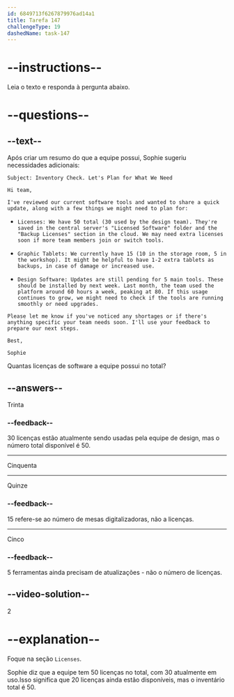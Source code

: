 ```yaml
---
id: 6849713f6267879976ad14a1
title: Tarefa 147
challengeType: 19
dashedName: task-147
---
```


<!-- READING -->

# --instructions--

Leia o texto e responda à pergunta abaixo.

# --questions--

## --text--

Após criar um resumo do que a equipe possui, Sophie sugeriu necessidades adicionais:

`Subject: Inventory Check. Let's Plan for What We Need`

`Hi team,`

`I've reviewed our current software tools and wanted to share a quick update, along with a few things we might need to plan for:`

- `Licenses: We have 50 total (30 used by the design team). They're saved in the central server's "Licensed Software" folder and the "Backup Licenses" section in the cloud. We may need extra licenses soon if more team members join or switch tools.`

- `Graphic Tablets: We currently have 15 (10 in the storage room, 5 in the workshop). It might be helpful to have 1-2 extra tablets as backups, in case of damage or increased use.`

- `Design Software: Updates are still pending for 5 main tools. These should be installed by next week. Last month, the team used the platform around 60 hours a week, peaking at 80. If this usage continues to grow, we might need to check if the tools are running smoothly or need upgrades.`

`Please let me know if you've noticed any shortages or if there's anything specific your team needs soon. I'll use your feedback to prepare our next steps.`

`Best,`

`Sophie`

Quantas licenças de software a equipe possui no total?

## --answers--

Trinta

### --feedback--

30 licenças estão atualmente sendo usadas pela equipe de design, mas o número total disponível é 50.

---

Cinquenta

---

Quinze

### --feedback--

15 refere-se ao número de mesas digitalizadoras, não a licenças.

---

Cinco

### --feedback--

5 ferramentas ainda precisam de atualizações - não o número de licenças.

## --video-solution--

2

# --explanation--

Foque na seção `Licenses`.

Sophie diz que a equipe tem 50 licenças no total, com 30 atualmente em uso.Isso significa que 20 licenças ainda estão disponíveis, mas o inventário total é 50.
